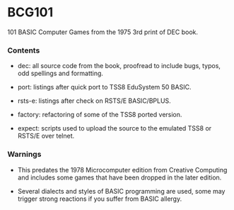 # BCG101
101 BASIC Computer Games from the 1975 3rd print of DEC book.

### Contents

* dec: all source code from the book, proofread to include bugs, typos, odd
spellings and formatting.

* port: listings after quick port to TSS8 EduSystem 50 BASIC.

* rsts-e: listings after check on RSTS/E BASIC/BPLUS.

* factory: refactoring of some of the TSS8 ported version.

* expect: scripts used to upload the source to the emulated TSS8 or RSTS/E over
telnet.

### Warnings

* This predates the 1978 Microcomputer edition from Creative Computing and
includes some games that have been dropped in the later edition.

* Several dialects and styles of BASIC programming are used, some may trigger
strong reactions if you suffer from BASIC allergy.
